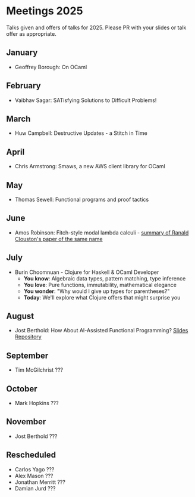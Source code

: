 # Meetings 2025

Talks given and offers of talks for 2025. Please PR with your slides or talk offer as appropriate.

## January
- Geoffrey Borough: On OCaml

## February
- Vaibhav Sagar: SATisfying Solutions to Difficult Problems!

## March
 - Huw Campbell: Destructive Updates - a Stitch in Time

## April
 - Chris Armstrong: Smaws, a new AWS client library for OCaml

## May
 - Thomas Sewell: Functional programs and proof tactics

## June
 - Amos Robinson: Fitch-style modal lambda calculi - [summary of Ranald Clouston's paper of the same name](https://arxiv.org/pdf/1710.08326)

## July
 - Burin Choomnuan - Clojure for Haskell & OCaml Developer
   - **You know**: Algebraic data types, pattern matching, type inference
   - **You love**: Pure functions, immutability, mathematical elegance
   - **You wonder**: "Why would I give up types for parentheses?"
   - **Today**: We'll explore what Clojure offers that might surprise you

## August
  - Jost Berthold: How About AI-Assisted Functional Programming? [Slides](https://docs.google.com/presentation/d/18O3TIrnC4xqPiqSFU7bTC9hhexwaCAqXdaYErtx8bKk/edit?slide=id.p#slide=id.p) [Repository](https://github.com/jberthold/vibe-coding-fp-syd/)

## September
 - Tim McGilchrist ???

## October
 - Mark Hopkins ???

## November
 - Jost Berthold ???

## Rescheduled
 - Carlos Yago ???
 - Alex Mason ???
 - Jonathan Merritt ???
 - Damian Jurd ???
